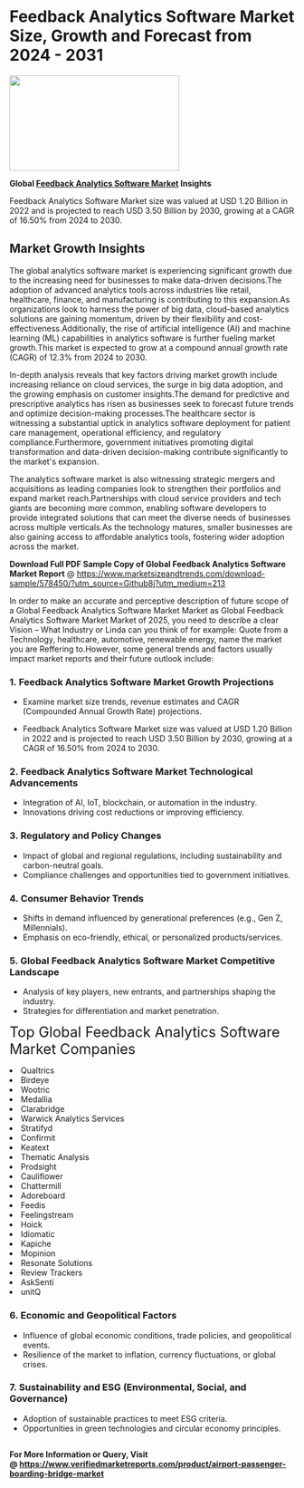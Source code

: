 <H1>Feedback Analytics Software Market Size, Growth and Forecast from 2024 - 2031</H1><img class="aligncenter size-medium wp-image-584254" src="https://thirdeyenews.in/wp-content/uploads/2024/09/Global-Market-Research-300x168.jpeg" alt="" width="300" height="168" /><p><strong>Global&nbsp;<a href="https://www.marketsizeandtrends.com/download-sample/578450/?utm_source=Github8j?utm_medium=213">Feedback Analytics Software Market</a> Insights</strong></p><p>Feedback Analytics Software Market size was valued at USD 1.20 Billion in 2022 and is projected to reach USD 3.50 Billion by 2030, growing at a CAGR of 16.50% from 2024 to 2030.</p><p><h2>Market Growth Insights</h2> <p>The global analytics software market is experiencing significant growth due to the increasing need for businesses to make data-driven decisions.The adoption of advanced analytics tools across industries like retail, healthcare, finance, and manufacturing is contributing to this expansion.As organizations look to harness the power of big data, cloud-based analytics solutions are gaining momentum, driven by their flexibility and cost-effectiveness.Additionally, the rise of artificial intelligence (AI) and machine learning (ML) capabilities in analytics software is further fueling market growth.This market is expected to grow at a compound annual growth rate (CAGR) of 12.3% from 2024 to 2030.</p> <p>In-depth analysis reveals that key factors driving market growth include increasing reliance on cloud services, the surge in big data adoption, and the growing emphasis on customer insights.The demand for predictive and prescriptive analytics has risen as businesses seek to forecast future trends and optimize decision-making processes.The healthcare sector is witnessing a substantial uptick in analytics software deployment for patient care management, operational efficiency, and regulatory compliance.Furthermore, government initiatives promoting digital transformation and data-driven decision-making contribute significantly to the market's expansion.</p> <p>The analytics software market is also witnessing strategic mergers and acquisitions as leading companies look to strengthen their portfolios and expand market reach.Partnerships with cloud service providers and tech giants are becoming more common, enabling software developers to provide integrated solutions that can meet the diverse needs of businesses across multiple verticals.As the technology matures, smaller businesses are also gaining access to affordable analytics tools, fostering wider adoption across the market.</p> <p><span class=""><strong>Download Full PDF Sample Copy of Global Feedback Analytics Software Market Report</strong> @ <a href="https://www.marketsizeandtrends.com/download-sample/578450/?utm_source=Github8j?utm_medium=213" target="_blank">https://www.marketsizeandtrends.com/download-sample/578450/?utm_source=Github8j?utm_medium=213</a></span></p><p>In order to make an accurate and perceptive description of future scope of a Global&nbsp;Feedback Analytics Software Market Market as Global&nbsp;Feedback Analytics Software Market Market of 2025, you need to describe a clear Vision &ndash; What Industry or Linda can you think of for example: Quote from a Technology, healthcare, automotive, renewable energy, name the market you are Reffering to.However, some general trends and factors usually impact market reports and their future outlook include:</p><h3>1.&nbsp;<strong>Feedback Analytics Software Market Growth Projections</strong></h3><ul><li>Examine market size trends, revenue estimates and CAGR (Compounded Annual Growth Rate) projections.</li><li><p>Feedback Analytics Software Market size was valued at USD 1.20 Billion in 2022 and is projected to reach USD 3.50 Billion by 2030, growing at a CAGR of 16.50% from 2024 to 2030.</p></li></ul><h3>2.&nbsp;<strong>Feedback Analytics Software Market Technological Advancements</strong></h3><ul><li>Integration of AI, IoT, blockchain, or automation in the industry.</li><li>Innovations driving cost reductions or improving efficiency.</li></ul><h3>3.&nbsp;<strong>Regulatory and Policy Changes</strong></h3><ul><li>Impact of global and regional regulations, including sustainability and carbon-neutral goals.</li><li>Compliance challenges and opportunities tied to government initiatives.</li></ul><h3>4.&nbsp;<strong>Consumer Behavior Trends</strong></h3><ul><li>Shifts in demand influenced by generational preferences (e.g., Gen Z, Millennials).</li><li>Emphasis on eco-friendly, ethical, or personalized products/services.</li></ul><h3>5.&nbsp;<strong>Global Feedback Analytics Software Market Competitive Landscape</strong></h3><ul><li>Analysis of key players, new entrants, and partnerships shaping the industry.</li><li>Strategies for differentiation and market penetration.</li></ul><p data-pm-slice="1 1 []"><span style="color: inherit; font-family: inherit; font-size: 25px;">Top Global Feedback Analytics Software Market Companies</span></p><div class="" data-test-id=""><p><li>Qualtrics</li><li> Birdeye</li><li> Wootric</li><li> Medallia</li><li> Clarabridge</li><li> Warwick Analytics Services</li><li> Stratifyd</li><li> Confirmit</li><li> Keatext</li><li> Thematic Analysis</li><li> Prodsight</li><li> Cauliflower</li><li> Chattermill</li><li> Adoreboard</li><li> Feedis</li><li> Feelingstream</li><li> Hoick</li><li> Idiomatic</li><li> Kapiche</li><li> Mopinion</li><li> Resonate Solutions</li><li> Review Trackers</li><li> AskSenti</li><li> unitQ</li></p></div><h3>6.&nbsp;<strong>Economic and Geopolitical Factors</strong></h3><ul><li>Influence of global economic conditions, trade policies, and geopolitical events.</li><li>Resilience of the market to inflation, currency fluctuations, or global crises.</li></ul><h3>7.&nbsp;<strong>Sustainability and ESG (Environmental, Social, and Governance)</strong></h3><ul><li>Adoption of sustainable practices to meet ESG criteria.</li><li>Opportunities in green technologies and circular economy principles.</li></ul><h2><strong style="font-size: 14px;">For More Information or Query, Visit @&nbsp;</strong><a style="background-color: #ffffff; font-size: 14px;" href="https://www.marketsizeandtrends.com/report/feedback-analytics-software-market/" target="_blank">https://www.verifiedmarketreports.com/product/airport-passenger-boarding-bridge-market</a></h2>